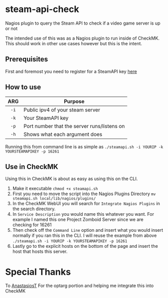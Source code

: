 # steam-api-check
Nagios plugin to query the Steam API to check if a video game server is up or not

The intended use of this was as a Nagios plugin to run inside of CheckMK. This should work in other use cases however but this is the intent. 

## Prerequisites 
First and foremost you need to register for a SteamAPI key [here](https://steamcommunity.com/dev)

## How to use
| ARG | Purpose |
| :-: | ---- | 
| `-i` | Public ipv4 of your steam server |
| `-k` | Your SteamAPI key |
| `-p` | Port number that the server runs/listens on |
| `-h` | Shows what each argument does |


Running this from command line is as simple as ```./steamapi.sh -i YOURIP -k YOURSTEAMAPIKEY -p 16261```

## Use in CheckMK
Using this in CheckMK is about as easy as using this on the CLI. 

1. Make it executable ```chmod +x steamapi.sh```
2. First you need to move the script into the Nagios Plugins Directory ```mv steamapi.sh local/lib/nagios/plugins/```
3. In the CheckMK WebUI you will search for ```Integrate Nagios Plugins``` in the search directory.
4. In ```Service Description``` you would name this whatever you want. For example I named this one Project Zomboid Server since we are checking for 16261
5. Then check off the ```Command Line``` option and insert what you would insert normally if you ran this in the CLI. I will reuse the example from above ```./steamapi.sh -i YOURIP -k YOURSTEAMAPIKEY -p 16261```
6. Lastly go to the explicit hosts on the bottom of the page and insert the host that hosts this server.


# Special Thanks
To [AnastasiosT](github.com/AnastasiosT) For the optarg portion and helping me integrate this into CheckMK
